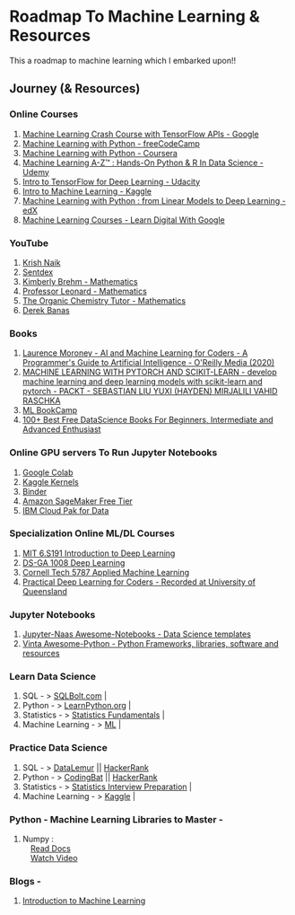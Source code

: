 # Roadmap To Machine Learning & Resources

This a roadmap to machine learning which I embarked upon!!

## Journey (& Resources)

### Online Courses
1. [Machine Learning Crash Course with TensorFlow APIs - Google](https://developers.google.com/machine-learning/crash-course)
2. [Machine Learning with Python - freeCodeCamp](https://www.freecodecamp.org/learn/machine-learning-with-python/)
3. [Machine Learning with Python - Coursera](https://www.coursera.org/learn/machine-learning-with-python)
4. [Machine Learning A-Z™ : Hands-On Python & R In Data Science - Udemy](https://www.udemy.com/share/101Wci/)
5. [Intro to TensorFlow for Deep Learning - Udacity](https://learn.udacity.com/courses/ud187)
6. [Intro to Machine Learning - Kaggle](https://www.kaggle.com/learn/intro-to-machine-learning)
7. [Machine Learning with Python : from Linear Models to Deep Learning - edX](https://www.edx.org/course/machine-learning-with-python-from-linear-models-to)
8. [Machine Learning Courses - Learn Digital With Google](https://learndigital.withgoogle.com/digitalunlocked/courses?category=data)



### YouTube
1. [Krish Naik](https://www.youtube.com/user/krishnaik06/videos)
2. [Sentdex](https://youtube.com/@sentdex)
3. [Kimberly Brehm - Mathematics](https://youtube.com/@SawFinMathematics)
4. [Professor Leonard - Mathematics](https://youtube.com/@ProfessorLeonard)
5. [The Organic Chemistry Tutor - Mathematics](https://youtube.com/@TheOrganicChemistryTutor)
6. [Derek Banas](https://youtube.com/@derekbanas)


### Books
1. [Laurence Moroney - AI and Machine Learning for Coders - A Programmer's Guide to Artificial Intelligence - O'Reilly Media (2020)](https://www.mediafire.com/file/wfarmnphaop0drd/Laurence_Moroney_-_AI_and_Machine_Learning_for_Coders__A_Programmer%2527s_Guide_to_Artificial_Intelligence-O%2527Reilly_Media_%25282020%2529.pdf/file)
2. [MACHINE LEARNING WITH PYTORCH AND SCIKIT-LEARN - develop machine learning and deep learning models with scikit-learn and pytorch - PACKT - SEBASTIAN LIU YUXI (HAYDEN) MIRJALILI VAHID RASCHKA](https://www.mediafire.com/file/aepzcouxazsxcuv/MACHINE_LEARNING_WITH_PYTORCH_AND_SCIKIT-LEARN_develop_machine_learning_and_deep_learning_models_with_scikit-learn_and_pytorch.-PACKT__-_SEBASTIAN_LIU_YUXI_%2528HAYDEN%2529_MIRJALILI_VAHID_RASCHKA_-_.pdf/file)
3. [ML BookCamp](https://github.com/alexeygrigorev/mlbookcamp-code)
4. [100+ Best Free DataScience Books For Beginners, Intermediate and Advanced Enthusiast](https://www.theinsaneapp.com/2020/12/free-data-science-books-pdf.html)



### Online GPU servers To Run Jupyter Notebooks
1. [Google Colab](https://colab.research.google.com) 
2. [Kaggle Kernels](https://kaggle.com/code)
3. [Binder](https://mybinder.org)
4. [Amazon SageMaker Free Tier](https://aws.amazon.com/sagemaker/pricing/)
5. [IBM Cloud Pak for Data](https://www.ibm.com/in-en/products/cloud-pak-for-data)



### Specialization Online ML/DL Courses
1. [MIT 6.S191 Introduction to Deep Learning](http://introtodeeplearning.com/)
2. [DS-GA 1008 Deep Learning](https://cds.nyu.edu/deep-learning/)
3. [Cornell Tech 5787 Applied Machine Learning](https://www.youtube.com/playlist?list=PL2UML_KCiC0UlY7iCQDSiGDMovaupqc83)
4. [Practical Deep Learning for Coders - Recorded at University of Queensland](https://course.fast.ai)



### Jupyter Notebooks
1. [Jupyter-Naas Awesome-Notebooks - Data Science templates](https://github.com/jupyter-naas/awesome-notebooks)
2. [Vinta Awesome-Python - Python Frameworks, libraries, software and resources](https://github.com/vinta/awesome-python)



### Learn Data Science
1. SQL - > [SQLBolt.com](https://SQLBolt.com) |
2. Python - > [LearnPython.org](https://learnpython.org) |
3. Statistics - > [Statistics Fundamentals](https://bit.ly/StatEssentials) |
4. Machine Learning - > [ML](https://yogananth-r.github.io/machine-learning-resources/) |



### Practice Data Science
1. SQL - > [DataLemur](https://datalemur.com) || [HackerRank](https://www.hackerrank.com/domains/sql)
2. Python - > [CodingBat](https://CodingBat.com/python) || [HackerRank](https://www.hackerrank.com/domains/python)
3. Statistics - > [Statistics Interview Preparation](https://www.nicksingh.com/posts/40-probability-statistics-data-science-interview-questions-asked-by-fang-wall-street) |
4. Machine Learning - > [Kaggle](https://kaggle.com) |



### Python - Machine Learning Libraries to Master -
1. Numpy : <br>
         &emsp;[Read Docs](https://numpy.org/doc/stable/user/)<br>
         &emsp;[Watch Video](https://youtu.be/QUT1VHiLmmI)
   






### Blogs -
1. [Introduction to Machine Learning](https://yogananth-r.blogspot.com/2022/05/introduction-to-machine-learning.html)
